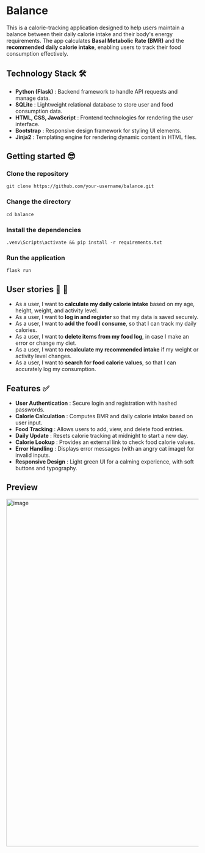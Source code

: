 # Balance  
This is a calorie-tracking application designed to help users maintain a balance between their daily calorie intake and their body's energy requirements. The app calculates **Basal Metabolic Rate (BMR)** and the **recommended daily calorie intake**, enabling users to track their food consumption effectively.  

## Technology Stack 🛠️  
- **Python (Flask)** : Backend framework to handle API requests and manage data.  
- **SQLite** : Lightweight relational database to store user and food consumption data.  
- **HTML, CSS, JavaScript** : Frontend technologies for rendering the user interface.  
- **Bootstrap** : Responsive design framework for styling UI elements.  
- **Jinja2** : Templating engine for rendering dynamic content in HTML files.  

## Getting started 😎  

### Clone the repository  

```
git clone https://github.com/your-username/balance.git
```

### Change the directory  

```
cd balance
```

### Install the dependencies 

```
.venv\Scripts\activate && pip install -r requirements.txt

```

### Run the application  

```
flask run
```

## User stories 💃 🕺  
- As a user, I want to **calculate my daily calorie intake** based on my age, height, weight, and activity level.  
- As a user, I want to **log in and register** so that my data is saved securely.  
- As a user, I want to **add the food I consume**, so that I can track my daily calories.  
- As a user, I want to **delete items from my food log**, in case I make an error or change my diet.  
- As a user, I want to **recalculate my recommended intake** if my weight or activity level changes.  
- As a user, I want to **search for food calorie values**, so that I can accurately log my consumption.  

## Features ✅  
- **User Authentication** : Secure login and registration with hashed passwords.  
- **Calorie Calculation** : Computes BMR and daily calorie intake based on user input.  
- **Food Tracking** : Allows users to add, view, and delete food entries.  
- **Daily Update** : Resets calorie tracking at midnight to start a new day.  
- **Calorie Lookup** : Provides an external link to check food calorie values.  
- **Error Handling** : Displays error messages (with an angry cat image) for invalid inputs.  
- **Responsive Design** : Light green UI for a calming experience, with soft buttons and typography.

## Preview
<img width="908" alt="image" src="https://github.com/user-attachments/assets/2e9f2ffc-857d-4104-94a5-afc8d47d5973" />

